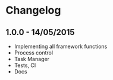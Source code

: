 # Changelog

## 1.0.0 - 14/05/2015
  * Implementing all framework functions
  * Process control
  * Task Manager
  * Tests, CI
  * Docs

